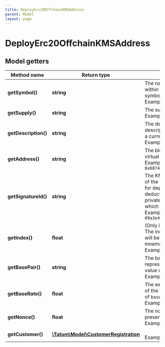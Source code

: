 ```yaml
---
title: DeployErc20OffchainKMSAddress
parent: Model
layout: page
---
```


# DeployErc20OffchainKMSAddress

## Model getters

Method name | Return type | Description | Notes
------------ | ------------- | ------------- | -------------
**getSymbol()** | **string** | The name of the token; used as an identifier within the Tatum platform and as a currency symbol on the blockchain <br>Example: `MY_TOKEN` |
**getSupply()** | **string** | The supply of the token <br>Example: `10000000` |
**getDescription()** | **string** | The description of the token; used as a description within the Tatum platform and as a currency name on the blockchain <br>Example: `My Public Token` |
**getAddress()** | **string** | The blockchain address to be assigned to the virtual account as a deposit address <br>Example: `0x687422eEA2cB73B5d3e242bA5456b782919AFc85` |
**getSignatureId()** | **string** | The KMS identifier of either the <b>private key</b> of the blockchain address from which the fee for deploying the smart contract will be deducted, or the <b>mnemonic</b> to generate the private key for the blockchain address from which the fee will be deducted <br>Example: `26d3883e-4e17-48b3-a0ee-09a3e484ac83` |
**getIndex()** | **float** | (Only if the signature ID is mnemonic-based) The index of the address from which the fee will be deducted that was generated from the mnemonic <br>Example: `null` | [optional]
**getBasePair()** | **string** | The base pair for the virtual currency that represents the token; used to calculate the value of a transaction <br>Example: `EUR` |
**getBaseRate()** | **float** | The exchange rate for the base pair; one unit of the created virtual currency equals 1 unit of <code>basePair</code>*<code>baseRate</code> <br>Example: `1` | [optional] [default to 1]
**getNonce()** | **float** | The nonce to be set to the transaction; if not present, the last known nonce will be used <br>Example: `null` | [optional]
**getCustomer()** | [**\Tatum\Model\CustomerRegistration**](../CustomerRegistration) |  <br>Example: `null` | [optional]

